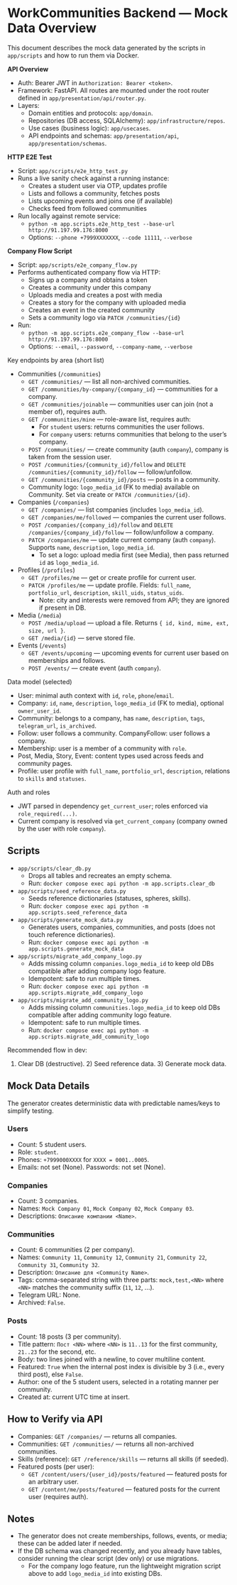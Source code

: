 # WorkCommunities Backend — Mock Data Overview

This document describes the mock data generated by the scripts in `app/scripts` and how to run them via Docker.

**API Overview**
- Auth: Bearer JWT in `Authorization: Bearer <token>`.
- Framework: FastAPI. All routes are mounted under the root router defined in `app/presentation/api/router.py`.
- Layers:
  - Domain entities and protocols: `app/domain`.
  - Repositories (DB access, SQLAlchemy): `app/infrastructure/repos`.
  - Use cases (business logic): `app/usecases`.
  - API endpoints and schemas: `app/presentation/api`, `app/presentation/schemas`.

**HTTP E2E Test**
- Script: `app/scripts/e2e_http_test.py`
- Runs a live sanity check against a running instance:
  - Creates a student user via OTP, updates profile
  - Lists and follows a community, fetches posts
  - Lists upcoming events and joins one (if available)
  - Checks feed from followed communities
- Run locally against remote service:
  - `python -m app.scripts.e2e_http_test --base-url http://91.197.99.176:8000`
  - Options: `--phone +7999XXXXXXX`, `--code 11111`, `--verbose`

**Company Flow Script**
- Script: `app/scripts/e2e_company_flow.py`
- Performs authenticated company flow via HTTP:
  - Signs up a company and obtains a token
  - Creates a community under this company
  - Uploads media and creates a post with media
  - Creates a story for the company with uploaded media
  - Creates an event in the created community
  - Sets a community logo via `PATCH /communities/{id}`
- Run:
  - `python -m app.scripts.e2e_company_flow --base-url http://91.197.99.176:8000`
  - Options: `--email`, `--password`, `--company-name`, `--verbose`

Key endpoints by area (short list)
- Communities (`/communities`)
  - `GET /communities/` — list all non-archived communities.
  - `GET /communities/by-company/{company_id}` — communities for a company.
  - `GET /communities/joinable` — communities user can join (not a member of), requires auth.
  - `GET /communities/mine` — role-aware list, requires auth:
    - For `student` users: returns communities the user follows.
    - For `company` users: returns communities that belong to the user’s company.
  - `POST /communities/` — create community (auth `company`), company is taken from the session user.
  - `POST /communities/{community_id}/follow` and `DELETE /communities/{community_id}/follow` — follow/unfollow.
  - `GET /communities/{community_id}/posts` — posts in a community.
  - Community logo: `logo_media_id` (FK to media) available on Community. Set via create or `PATCH /communities/{id}`.
- Companies (`/companies`)
  - `GET /companies/` — list companies (includes `logo_media_id`).
  - `GET /companies/me/followed` — companies the current user follows.
  - `POST /companies/{company_id}/follow` and `DELETE /companies/{company_id}/follow` — follow/unfollow a company.
  - `PATCH /companies/me` — update current company (auth `company`). Supports `name`, `description`, `logo_media_id`.
    - To set a logo: upload media first (see Media), then pass returned `id` as `logo_media_id`.
- Profiles (`/profiles`)
  - `GET /profiles/me` — get or create profile for current user.
  - `PATCH /profiles/me` — update profile. Fields: `full_name`, `portfolio_url`, `description`, `skill_uids`, `status_uids`.
    - Note: city and interests were removed from API; they are ignored if present in DB.
- Media (`/media`)
  - `POST /media/upload` — upload a file. Returns `{ id, kind, mime, ext, size, url }`.
  - `GET /media/{id}` — serve stored file.
- Events (`/events`)
  - `GET /events/upcoming` — upcoming events for current user based on memberships and follows.
  - `POST /events/` — create event (auth `company`).

Data model (selected)
- User: minimal auth context with `id`, `role`, `phone`/`email`.
- Company: `id`, `name`, `description`, `logo_media_id` (FK to media), optional `owner_user_id`.
- Community: belongs to a company, has `name`, `description`, `tags`, `telegram_url`, `is_archived`.
- Follow: user follows a community. CompanyFollow: user follows a company.
- Membership: user is a member of a community with `role`.
- Post, Media, Story, Event: content types used across feeds and community pages.
- Profile: user profile with `full_name`, `portfolio_url`, `description`, relations to `skills` and `statuses`.

Auth and roles
- JWT parsed in dependency `get_current_user`; roles enforced via `role_required(...)`.
- Current company is resolved via `get_current_company` (company owned by the user with role `company`).

## Scripts
- `app/scripts/clear_db.py`
  - Drops all tables and recreates an empty schema.
  - Run: `docker compose exec api python -m app.scripts.clear_db`
- `app/scripts/seed_reference_data.py`
  - Seeds reference dictionaries (statuses, spheres, skills).
  - Run: `docker compose exec api python -m app.scripts.seed_reference_data`
- `app/scripts/generate_mock_data.py`
  - Generates users, companies, communities, and posts (does not touch reference dictionaries).
  - Run: `docker compose exec api python -m app.scripts.generate_mock_data`
- `app/scripts/migrate_add_company_logo.py`
  - Adds missing column `companies.logo_media_id` to keep old DBs compatible after adding company logo feature.
  - Idempotent: safe to run multiple times.
  - Run: `docker compose exec api python -m app.scripts.migrate_add_company_logo`
- `app/scripts/migrate_add_community_logo.py`
  - Adds missing column `communities.logo_media_id` to keep old DBs compatible after adding community logo feature.
  - Idempotent: safe to run multiple times.
  - Run: `docker compose exec api python -m app.scripts.migrate_add_community_logo`

Recommended flow in dev:
1) Clear DB (destructive). 2) Seed reference data. 3) Generate mock data.

## Mock Data Details
The generator creates deterministic data with predictable names/keys to simplify testing.

### Users
- Count: 5 student users.
- Role: `student`.
- Phones: `+7999000XXXX` for `XXXX = 0001..0005`.
- Emails: not set (None). Passwords: not set (None).

### Companies
- Count: 3 companies.
- Names: `Mock Company 01`, `Mock Company 02`, `Mock Company 03`.
- Descriptions: `Описание компании <Name>`.

### Communities
- Count: 6 communities (2 per company).
- Names: `Community 11`, `Community 12`, `Community 21`, `Community 22`, `Community 31`, `Community 32`.
- Description: `Описание для <Community Name>`.
- Tags: comma-separated string with three parts: `mock,test,<NN>` where `<NN>` matches the community suffix (`11`, `12`, ...).
- Telegram URL: None.
- Archived: `False`.

### Posts
- Count: 18 posts (3 per community).
- Title pattern: `Пост <NN>` where `<NN>` is `11..13` for the first community, `21..23` for the second, etc.
- Body: two lines joined with a newline, to cover multiline content.
- Featured: `True` when the internal post index is divisible by 3 (i.e., every third post), else `False`.
- Author: one of the 5 student users, selected in a rotating manner per community.
- Created at: current UTC time at insert.

## How to Verify via API
- Companies: `GET /companies/` — returns all companies.
- Communities: `GET /communities/` — returns all non-archived communities.
- Skills (reference): `GET /reference/skills` — returns all skills (if seeded).
- Featured posts (per user):
  - `GET /content/users/{user_id}/posts/featured` — featured posts for an arbitrary user.
  - `GET /content/me/posts/featured` — featured posts for the current user (requires auth).

## Notes
- The generator does not create memberships, follows, events, or media; these can be added later if needed.
- If the DB schema was changed recently, and you already have tables, consider running the clear script (dev only) or use migrations.
  - For the company logo feature, run the lightweight migration script above to add `logo_media_id` into existing DBs.
